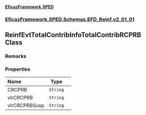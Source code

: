 #### [EficazFramework.SPED](EficazFrameworkSPED.md 'EficazFramework SPED')
### [EficazFramework.SPED.Schemas.EFD_Reinf.v2_01_01](EficazFramework.SPED.Schemas.EFD_Reinf.v2_01_01.md 'EficazFramework.SPED.Schemas.EFD_Reinf.v2_01_01')

## ReinfEvtTotalContribInfoTotalContribRCPRB Class

### Remarks
### Properties

| Name | Type | |
| :--- | :---: | :--- |
| CRCPRB | `String` |  |
| vlrCRCPRB | `String` |  |
| vlrCRCPRBSusp | `String` |  |
